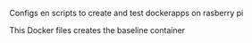 Configs en scripts to create and test dockerapps on rasberry pi

This Docker files creates the baseline container
